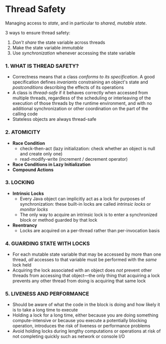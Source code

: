 # Thread Safety

Managing access to *state*, and in particular to *shared, mutable state*.

3 ways to ensure thread safety:

1. *Don't share* the state variable across threads
2. Make the state variable *immutable*
3. Use *synchronization* whenever accessing the state variable

### 1. WHAT IS THREAD SAFETY?

- Correctness means that a class *conforms to its specification*. A good specification defines *invariants* constraining an object's state and *postconditions* describing the effects of its operations
- A class is *thread-safe* if it behaves correctly when accessed from multiple threads, regardless of the scheduling or interleaving of the execution of those threads by the runtime environment, and with no additional synchronization or other coordination on the part of the calling code
- Stateless objects are always thread-safe

### 2. ATOMICITY

- **Race Condition**
  - check-then-act (lazy initialization: check whether an object is null and create only one)
  - read-modify-write (increment / decrement operator)
- **Race Conditions in Lazy Initialization**
- **Compound Actions**

### 3. LOCKING

- **Intrinsic Locks**
  - Every Java object can implicitly act as a lock for purposes of synchronization: these built-in locks are called *intrinsic locks* or *monitor locks*
  - The only way to acquire an intrinsic lock is to enter a synchronized block or method guarded by that lock
- **Reentrancy**
  - Locks are acquired on a per-thread rather than per-invocation basis

### 4. GUARDING STATE WITH LOCKS

- For each mutable state variable that may be accessed by more than one thread, *all* accesses to that variable must be performed with the *same* lock held
- Acquiring the lock associated with an object does *not* prevent other threads from accessing that object—the only thing that acquiring a lock prevents any other thread from doing is acquiring that same lock

### 5. LIVENESS AND PERFORMANCE

- Should be aware of what the code in the block is doing and how likely it is to take a long time to execute
- Holding a lock for a long time, either because you are doing something compute-intensive or because you execute a potentially blocking operation, introduces the risk of liveness or performance problems
- Avoid holding locks during lengthy computations or operations at risk of not completing quickly such as network or console I/O
